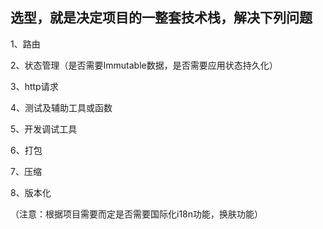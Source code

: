 ## 选型，就是决定项目的一整套技术栈，解决下列问题

1、路由

2、状态管理（是否需要Immutable数据，是否需要应用状态持久化）

3、http请求

4、测试及辅助工具或函数

5、开发调试工具

6、打包

7、压缩

8、版本化

（注意：根据项目需要而定是否需要国际化i18n功能，换肤功能）